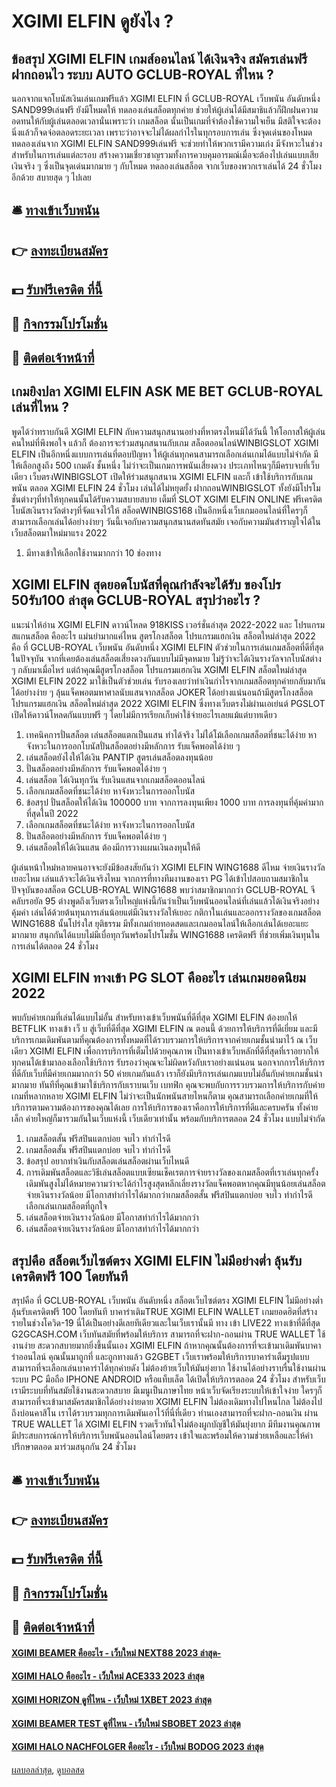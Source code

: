 # XGIMI ELFIN ดูยังไง ?
## ข้อสรุป XGIMI ELFIN เกมส์ออนไลน์ ได้เงินจริง สมัครเล่นฟรี ฝากถอนไว ระบบ AUTO GCLUB-ROYAL ที่ไหน ?
นอกจากแจกโบนัสเงินเล่นเกมฟรีแล้ว XGIMI ELFIN ที่ GCLUB-ROYAL เว็บพนัน อันดับหนึ่ง SAND999เล่นฟรี ยังมีโหมดให้ ทดลองเล่นสล็อตทุกค่าย ช่วยให้ผู้เล่นได้มีสมาธิแล้วก็ฝึกฝนความอดทนให้กับผู้เล่นตลอดเวลานั่นเพราะว่า เกมสล็อต นั้นเป็นเกมที่จำต้องใช้ความใจเย็น มีสติใจจะต้องนิ่งแล้วก็จดจ่อตลอดระยะเวลา เพราะว่าอาจจะไม่ได้ผลกำไรในทุกรอบการเล่น ซึ่งจุดเด่นของโหมดทดลองเล่นจาก XGIMI ELFIN SAND999เล่นฟรี จะช่วยทำให้พวกเรามีความเก่ง มีจังหวะในช่วงสำหรับในการเล่นแต่ละรอบ สร้างความเชี่ยวชาญรวมทั้งการควบคุมอารมณ์เมื่อจะต้องไปเล่นแบบเสียเงินจริง ๆ ซึ่งเป็นจุดเด่นมากมาย ๆ กับโหมด ทดลองเล่นสล็อต จากเว็บของพวกเราเล่นได้ 24 ชั่วโมงอีกด้วย สบายสุด ๆ ไปเลย

## 🛎 [ทางเข้าเว็บพนัน](https://bit.ly/3SdLNi2)
## 👉 [ลงทะเบียนสมัคร](https://bit.ly/3SdLNi2)
## 💵 [รับฟรีเครดิต ที่นี้](https://bit.ly/3dyRKHj)
## 👑 [กิจกรรมโปรโมชั่น](https://bit.ly/3dyRKHj)
## 📱 [ติดต่อเจ้าหน้าที่](https://bit.ly/3dyRKHj)

## เกมยิงปลา XGIMI ELFIN ASK ME BET GCLUB-ROYAL เล่นที่ไหน ?
พูดได้ว่าทราบกันดี XGIMI ELFIN กับความสนุกสนานอย่างที่หาตรงไหนมิได้วันนี้ ให้โอกาสให้ผู้เล่นคนใหม่ที่พึงพอใจ แล้วก็ ต้องการจะร่วมสนุกสนานกับเกม สล็อตออนไลน์WINBIGSLOT XGIMI ELFIN เป็นอีกหนึ่งแบบการเล่นที่ตอบปัญหา ให้ผู้เล่นทุกคนสามารถเลือกเล่นเกมได้แบบไม่จำกัด มีให้เลือกสูงถึง 500 เกมดัง ชั้นหนึ่ง ไม่ว่าจะเป็นเกมการพนันเสี่ยงดวง ประเภทไหนๆก็มีครบจบที่เว็บเดียว เว็บตรงWINBIGSLOT เปิดให้ร่วมสนุกสนาน XGIMI ELFIN และก็ เข้าใช้บริการกับเกมพนัน ตลอด XGIMI ELFIN 24 ชั่วโมง เล่นได้ไม่หยุดยั้ง ฝากถอนWINBIGSLOT ทั้งยังมีโปรโมชั่นต่างๆที่ทำให้ทุกคนนั้นได้รับความสบายสบาย เต็มที่ SLOT XGIMI ELFIN ONLINE ฟรีเครดิต โบนัสเงินรางวัลต่างๆที่จัดแจงไว้ให้ สล็อตWINBIGS168 เป็นอีกหนึ่งเว็บเกมออนไลน์ที่ใครๆก็สามารถเลือกเล่นได้อย่างง่ายๆ วันนี้เจอกับความสนุกสนานสดทันสมัย เจอกับความมันสำราญใจได้ใน เว็บสล็อตมาใหม่มาแรง 2022
1. มีทางเข้าให้เลือกใช้งานมากกว่า 10 ช่องทาง

## XGIMI ELFIN สุดยอดโบนัสที่คุณกำลังจะได้รับ ของโปร 50รับ100 ล่าสุด GCLUB-ROYAL สรุปว่าอะไร ?
แนะนำให้อ่าน XGIMI ELFIN ดาวน์โหลด 918KISS เวอร์ชั่นล่าสุด 2022-2022 และ โปรแกรมสแกนสล็อต คืออะไร แม่นยำมากแค่ไหน
สูตรโกงสล็อต โปรแกรมแฮกเงิน สล็อตใหม่ล่าสุด 2022 คือ ที่ GCLUB-ROYAL เว็บพนัน อันดับหนึ่ง XGIMI ELFIN ตัวช่วยในการเล่นเกมสล็อตที่ดีที่สุดในปัจจุบัน จากที่เคยต้องเล่นสล็อตเสี่ยงดวงกันแบบไม่มีจุดหมาย ไม่รู้ว่าจะได้เงินรางวัลจากโบนัสต่าง ๆ กลับมาเมื่อไหร่ แต่ถ้าคุณมีสูตรโกงสล็อต โปรแกรมแฮกเงิน XGIMI ELFIN สล็อตใหม่ล่าสุด XGIMI ELFIN 2022 มาใช้เป็นตัวช่วยเล่น รับรองเลยว่าทำเงินกำไรจากเกมสล็อตทุกค่ายกลับมากันได้อย่างง่าย ๆ ลุ้นแจ็คพอตมหาศาลนับแสนจากสล็อต JOKER ได้อย่างแน่นอนถ้ามีสูตรโกงสล็อต โปรแกรมแฮกเงิน สล็อตใหม่ล่าสุด 2022 XGIMI ELFIN ซึ่งทางเว็บตรงไม่ผ่านเอเย่นต์ PGSLOT เปิดให้ดาวน์โหลดกันแบบฟรี ๆ โดยไม่มีการเรียกเก็บค่าใช้จ่ายอะไรเลยแม้แต่บาทเดียว
1. เทคนิคการปั่นสล็อต เล่นสล็อตแตกเป็นแสน ทำได้จริง ไม่ได้โม้เลือกเกมสล็อตที่ชนะได้ง่าย หาจังหวะในการออกโบนัสปั่นสล็อตอย่างมีหลักการ รับแจ็คพอตได้ง่าย ๆ
2. เล่นสล็อตยังไงให้ได้เงิน PANTIP สูตรเล่นสล็อตลงทุนน้อย
3. ปั่นสล็อตอย่างมีหลักการ รับแจ็คพอตได้ง่าย ๆ
4. เล่นสล็อต ได้เงินทุกวัน รับเงินแสนจากเกมสล็อตออนไลน์
5. เลือกเกมสล็อตที่ชนะได้ง่าย หาจังหวะในการออกโบนัส
6. ข้อสรุป ปั่นสล็อตให้ได้เงิน 100000 บาท จากการลงทุนเพียง 1000 บาท การลงทุนที่คุ้มค่ามากที่สุดในปี 2022
7. เลือกเกมสล็อตที่ชนะได้ง่าย หาจังหวะในการออกโบนัส
8. ปั่นสล็อตอย่างมีหลักการ รับแจ็คพอตได้ง่าย ๆ
9. เล่นสล็อตให้ได้เงินแสน ต้องมีการวางแผนเงินลงทุนให้ดี

ผู้เล่นหน้าใหม่หลายคนอาจจะยังมีข้อสงสัยกันว่า XGIMI ELFIN WING1688 ดีไหม จ่ายเงินรางวัลเยอะไหม เล่นแล้วจะได้เงินจริงไหม จากการที่ทางทีมงานของเรา PG ได้เข้าไปสอบถามสมาชิกในปัจจุบันของสล็อต GCLUB-ROYAL WING1688 พบว่าสมาชิกมากกว่า GCLUB-ROYAL จีคลับรอยัล 95 ต่างพูดถึงเว็บตรงเว็บใหญ่แห่งนี้กันว่าเป็นเว็บพนันออนไลน์ที่เล่นแล้วได้เงินจริงอย่างคุ้มค่า เล่นได้ด้วยต้นทุนการเล่นน้อยแต่มีเงินรางวัลให้เยอะ กติกาในเล่นและออกรางวัลของเกมสล็อต WING1688 นั้นโปร่งใส ยุติธรรม มีทั้งเกมถ่ายทอดสดและเกมออนไลน์ให้เลือกเล่นได้เยอะแยะมากมาย สนุกกันได้แบบไม่มีเบื่อทุกวันพร้อมโปรโมชั่น WING1688 เครดิตฟรี ที่ช่วยเพิ่มเงินทุนในการเล่นได้ตลอด 24 ชั่วโมง

## XGIMI ELFIN ทางเข้า PG SLOT คืออะไร เล่นเกมยอดนิยม 2022
พบกับค่ายเกมที่เล่นได้แบบไม่อั้น
สำหรับทางเข้าเว็บพนันที่ดีที่สุด XGIMI ELFIN ต้องยกให้ BETFLIK ทางเข้า เว็ บ สู่เว็บที่ดีที่สุด XGIMI ELFIN ณ ตอนนี้ ด้วยการให้บริการที่ดีเยี่ยม และมีบริการเกมเดิมพันตามที่คุณต้องการทั้งหมดที่ได้รวบรวมการให้บริการจากค่ายเกมชั้นนำมาไว้ ณ เว็บเดียว XGIMI ELFIN เพื่อการบริการที่เต็มไปด้วยคุณภาพ เป็นทางเข้าเว็บหลักที่ดีที่สุดที่เราอยากให้ทุกคนได้เข้ามาลองเลือกใช้บริการ รับรองว่าคุณจะไม่ผิดหวังกับเราอย่างแน่นอน
นอกจากการให้บริการที่ดีกับเว็บที่มีค่ายเกมมากกว่า 50 ค่ายเกมกันแล้ว เราก็ยังมีบริการเล่นเกมแบบไม่อั้นกับค่ายเกมชั้นนำมากมาย ทันทีที่คุณเข้ามาใช้บริการกับเราบนเว็บ เบทฟิก คุณจะพบกับการรวบรวมการให้บริการกับค่ายเกมที่หลากหลาย XGIMI ELFIN ไม่ว่าจะเป็นนักพนันสายไหนก็ตาม คุณสามารถเลือกค่ายเกมที่ให้บริการตามความต้องการของคุณได้เลย การให้บริการของเราคือการให้บริการที่ดีและครบครัน ทั้งค่ายเล็ก ค่ายใหญ่ก็มารวมกันในเว็บแห่งนี้ เว็บเดียวเท่านั้น พร้อมกับบริการตลอด 24 ชั่วโมง แบบไม่จำกัด
1. เกมสล็อตสั้น ฟรีสปินแตกบ่อย จบไว ทำกำไรดี
2. เกมสล็อตสั้น ฟรีสปินแตกบ่อย จบไว ทำกำไรดี
3. ข้อสรุป อยากทำเงินกับสล็อตเล่นสล็อตผ่านเว็บไหนดี
4. การเดิมพันสล็อตและวิธีเล่นสล็อตแบบเซียนเช็คเรตการจ่ายรางวัลของเกมสล็อตที่เราเล่นทุกครั้งเดิมพันสูงไม่ได้หมายความว่าจะได้กำไรสูงสุดหลีกเลี่ยงรางวัลแจ็คพอตหากคุณมีทุนน้อยเล่นสล็อตจ่ายเงินรางวัลน้อย มีโอกาสทำกำไรได้มากกว่าเกมสล็อตสั้น ฟรีสปินแตกบ่อย จบไว ทำกำไรดีเลือกเล่นเกมสล็อตที่ถูกใจ
5. เล่นสล็อตจ่ายเงินรางวัลน้อย มีโอกาสทำกำไรได้มากกว่า
6. เล่นสล็อตจ่ายเงินรางวัลน้อย มีโอกาสทำกำไรได้มากกว่า

## สรุปคือ สล็อตเว็บไซต์ตรง XGIMI ELFIN ไม่มีอย่างต่ำ ลุ้นรับเครดิตฟรี 100 โดยทันที
สรุปคือ ที่ GCLUB-ROYAL เว็บพนัน อันดับหนึ่ง สล็อตเว็บไซต์ตรง XGIMI ELFIN ไม่มีอย่างต่ำ ลุ้นรับเครดิตฟรี 100 โดยทันที บาคาร่าเติมTRUE XGIMI ELFIN WALLET เกมยอดฮิตที่สร้างรายในช่วงโควิด-19 นี่ได้เป็นอย่างดีเลยทีเดียวและในเว็บเรานั้นมี ทาง เข้า LIVE22 ทางเข้าที่ดีที่สุด G2GCASH.COM เว็บทันสมัยที่พร้อมให้บริการ สามารถที่จะฝาก-ถอนผ่าน TRUE WALLET ใช้งานง่าย สะดวกสบายมากยิ่งขึ้นนั้นเอง XGIMI ELFIN ถ้าหากคุณนั้นต้องการที่จะเข้ามาเดิมพันบาคาร่าออนไลน์ คุณนั้นมาถูกที่ และถูกทางแล้ว G2GBET เว็บเราพร้อมให้บริการบาคาร่าเต็มรูปแบบสามารถที่จะเลือกเล่นบาคาร่าได้ทุกค่ายดัง ไม่ต้องย้ายเว็บให้มันยุ่งยาก ใช้งานได้อย่างราบรื่นใช้งานผ่านระบบ PC มือถือ IPHONE ANDROID หรือแท็บเล็ต ได้เปิดให้บริการตลอด 24 ชั่วโมง สำหรับเว็บเรามีระบบที่ทันสมัยใช้งานสะดวกสบาย มีเมนูเป็นภาษาไทย หน้าเว็บจัดเรียงระบบให้เข้าใจง่าย ใครๆก็สามารถที่จะเข้ามาสมัครสมาชิกได้อย่างง่ายดาย XGIMI ELFIN ไม่ต้องเดิมทางไปไหนไกล ไม่ต้องไปถึงบ่อนคาสิโน เราได้รวบรวมทุกการเดิมพันเอาไว้ที่นี่ที่เดียว ท่านเองสามารถที่จะฝาก-ถอนเงิน ผ่าน TRUE WALLET ได้ XGIMI ELFIN รวดเร็วทันใจไม่ต้องผูกบัญชีให้มันยุ่งยาก มีทีมงานคุณภาพ มีประสบการณ์การให้บริการเว็บพนันออนไลน์โดยตรง เข้าใจและพร้อมให้ความช่วยเหลือและให้คำปรึกษาตลอด มาร่วมสนุกกัน 24 ชั่วโมง

## 🛎 [ทางเข้าเว็บพนัน](https://bit.ly/3SdLNi2)
## 👉 [ลงทะเบียนสมัคร](https://bit.ly/3SdLNi2)
## 💵 [รับฟรีเครดิต ที่นี้](https://bit.ly/3dyRKHj)
## 👑 [กิจกรรมโปรโมชั่น](https://bit.ly/3dyRKHj)
## 📱 [ติดต่อเจ้าหน้าที่](https://bit.ly/3dyRKHj)

#### [XGIMI BEAMER คืออะไร - เว็บใหม่ NEXT88 2023 ล่าสุด-](https://atom.io/themes/xgimi%20beamer%20คืออะไร%20-%20เว็บใหม่%20next88%202023%20ล่าสุด-)
#### [XGIMI HALO คืออะไร - เว็บใหม่ ACE333 2023 ล่าสุด](https://atom.io/themes/xgimi%20halo%20คืออะไร%20-%20เว็บใหม่%20ace333%202023%20ล่าสุด)
#### [XGIMI HORIZON ดูที่ไหน - เว็บใหม่ 1XBET 2023 ล่าสุด](https://atom.io/themes/xgimi%20horizon%20ดูที่ไหน%20-%20เว็บใหม่%201xbet%202023%20ล่าสุด)
#### [XGIMI BEAMER TEST ดูที่ไหน - เว็บใหม่ SBOBET 2023 ล่าสุด](https://atom.io/themes/xgimi%20beamer%20test%20ดูที่ไหน%20-%20เว็บใหม่%20sbobet%202023%20ล่าสุด)
#### [XGIMI HALO NACHFOLGER คืออะไร - เว็บใหม่ BODOG 2023 ล่าสุด](https://atom.io/themes/xgimi%20halo%20nachfolger%20คืออะไร%20-%20เว็บใหม่%20bodog%202023%20ล่าสุด)

[ผลบอลล่าสุด](https://siamsport.tv "ผลบอลล่าสุด"), [ดูบอลสด](https://siamsport.tv/ดูบอลสด "ดูบอลสด")